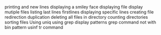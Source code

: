 printing and new lines
displaying a smiley face
displaying file
display mutiple files
listing last lines
firstlines
displaying specific lines
creating file
redirection
duplication
deleting all files in directory
counting directories
sorting files
Using uniq
using grep
display patterns
grep command
not with bin pattern
usinf tr command
